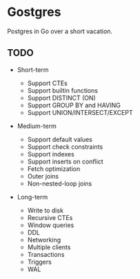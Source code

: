 # Gostgres

Postgres in Go over a short vacation.

## TODO

- Short-term
    - Support CTEs
    - Support builtin functions
    - Support DISTINCT (ON)
    - Support GROUP BY and HAVING
    - Support UNION/INTERSECT/EXCEPT

- Medium-term
    - Support default values
    - Support check constraints
    - Support indexes
    - Support inserts on conflict
    - Fetch optimization
    - Outer joins
    - Non-nested-loop joins

- Long-term
    - Write to disk
    - Recursive CTEs
    - Window queries
    - DDL
    - Networking
    - Multiple clients
    - Transactions
    - Triggers
    - WAL
